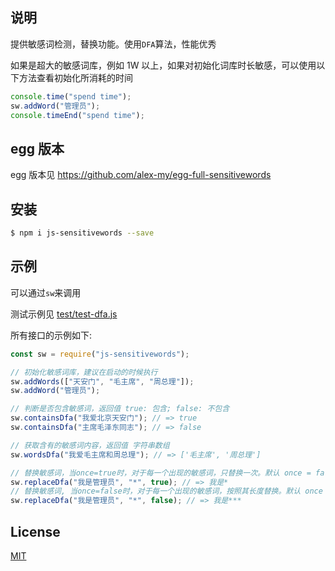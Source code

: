 ## 说明

提供敏感词检测，替换功能。使用`DFA`算法，性能优秀

如果是超大的敏感词库，例如 1W 以上，如果对初始化词库时长敏感，可以使用以下方法查看初始化所消耗的时间

```js
console.time("spend time");
sw.addWord("管理员");
console.timeEnd("spend time");
```

## egg 版本

egg 版本见 https://github.com/alex-my/egg-full-sensitivewords

## 安装

```bash
$ npm i js-sensitivewords --save
```

## 示例

可以通过`sw`来调用

测试示例见 [test/test-dfa.js](./test/test-dfa.js)

所有接口的示例如下:

```js
const sw = require("js-sensitivewords");

// 初始化敏感词库，建议在启动的时候执行
sw.addWords(["天安门", "毛主席", "周总理"]);
sw.addWord("管理员");

// 判断是否包含敏感词，返回值 true: 包含; false: 不包含
sw.containsDfa("我爱北京天安门"); // => true
sw.containsDfa("主席毛泽东同志"); // => false

// 获取含有的敏感词内容，返回值 字符串数组
sw.wordsDfa("我爱毛主席和周总理"); // => ['毛主席', '周总理']

// 替换敏感词，当once=true时，对于每一个出现的敏感词，只替换一次。默认 once = false
sw.replaceDfa("我是管理员", "*", true); // => 我是*
// 替换敏感词, 当once=false时，对于每一个出现的敏感词，按照其长度替换。默认 once = false
sw.replaceDfa("我是管理员", "*", false); // => 我是***
```

## License

[MIT](./LICENSE)
